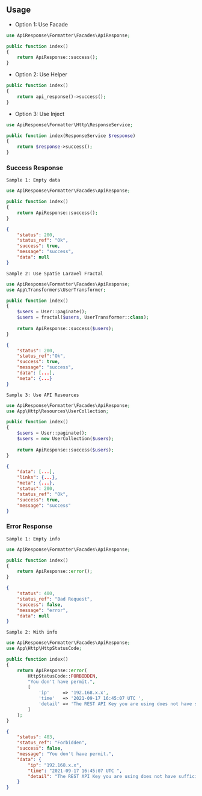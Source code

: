## Usage

- Option 1: Use Facade
```php
use ApiResponse\Formatter\Facades\ApiResponse;

public function index()
{
    return ApiResponse::success();
}
```

- Option 2: Use Helper
```php
public function index()
{
    return api_response()->success();
}
```

- Option 3: Use Inject
```php
use ApiResponse\Formatter\Http\ResponseService;

public function index(ResponseService $response)
{
    return $response->success();
}
```

### Success Response
``Sample 1: Empty data``
```php
use ApiResponse\Formatter\Facades\ApiResponse;

public function index()
{
    return ApiResponse::success();
}
```
```json
{
    "status": 200,
    "status_ref": "Ok",
    "success": true,
    "message": "success",
    "data": null
}
```

``Sample 2: Use Spatie Laravel Fractal``
```php
use ApiResponse\Formatter\Facades\ApiResponse;
use App\Transformers\UserTransformer;

public function index()
{   
    $users = User::paginate();
    $users = fractal($users, UserTransformer::class);
    
    return ApiResponse::success($users);
}
```
```json
{
    "status": 200,
    "status_ref":"Ok",
    "success": true,
    "message": "success",
    "data": [...],
    "meta": {...}
}
```

``Sample 3: Use API Resources``
```php
use ApiResponse\Formatter\Facades\ApiResponse;
use App\Http\Resources\UserCollection;

public function index()
{   
    $users = User::paginate();
    $users = new UserCollection($users);
    
    return ApiResponse::success($users);
}
```
```json
{
    "data": [...],
    "links": {...},
    "meta": {...},
    "status": 200,
    "status_ref": "Ok",
    "success": true,
    "message": "success"
}
```

### Error Response
``Sample 1: Empty info``
```php
use ApiResponse\Formatter\Facades\ApiResponse;

public function index()
{
    return ApiResponse::error();
}
```
```json
{
    "status": 400,
    "status_ref": "Bad Request",
    "success": false,
    "message": "error",
    "data": null
}
```

``Sample 2: With info``
```php
use ApiResponse\Formatter\Facades\ApiResponse;
use App\Http\HttpStatusCode;

public function index()
{ 
    return ApiResponse::error(
        HttpStatusCode::FORBIDDEN,
        "You don't have permit.",
        [
            'ip'     => '192.168.x.x',
            'time'   => '2021-09-17 16:45:07 UTC ',
            'detail' => 'The REST API Key you are using does not have sufficient permissions.'
        ]
    );
}
```
```json
{
    "status": 403,
    "status_ref": "Forbidden",
    "success": false,
    "message": "You don't have permit.",
    "data": {
        "ip": "192.168.x.x",
        "time": "2021-09-17 16:45:07 UTC ",
        "detail": "The REST API Key you are using does not have sufficient permissions."
    }
}
```